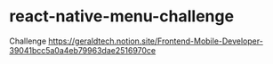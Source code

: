 # react-native-menu-challenge

Challenge https://geraldtech.notion.site/Frontend-Mobile-Developer-39041bcc5a0a4eb79963dae2516970ce
